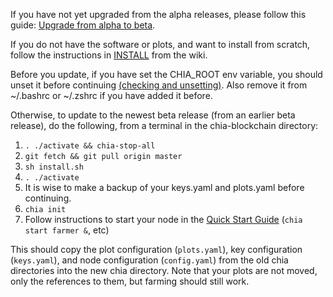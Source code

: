 If you have not yet upgraded from the alpha releases, please follow this guide:
[Upgrade from alpha to beta](https://github.com/Chia-Network/chia-blockchain/wiki/Upgrading-from-Alpha-to-Beta).

If you do not have the software or plots, and want to install from scratch, follow the instructions in [INSTALL](https://github.com/Chia-Network/chia-blockchain/wiki/INSTALL) from the wiki.

Before you update, if you have set the CHIA_ROOT env variable, you should unset it before continuing [(checking and unsetting)](https://www.cyberciti.biz/faq/linux-osx-bsd-unix-bash-undefine-environment-variable/). Also remove it from ~/.bashrc or ~/.zshrc if you have added it before.

Otherwise, to update to the newest beta release (from an earlier beta release), do the following, from a terminal in the chia-blockchain directory:
1. `. ./activate && chia-stop-all`
2. `git fetch && git pull origin master`
3. `sh install.sh`
4. `. ./activate`
5. It is wise to make a backup of your keys.yaml and plots.yaml before continuing.
6. `chia init`
7. Follow instructions to start your node in the [Quick Start Guide](https://github.com/Chia-Network/chia-blockchain/wiki/Quick-Start-Guide) (`chia start farmer &`, etc)

This should copy the plot configuration (`plots.yaml`), key configuration (`keys.yaml`), and node configuration (`config.yaml`) from the old chia directories into the new chia directory. Note that your plots are not moved, only the references to them, but farming should still work.
